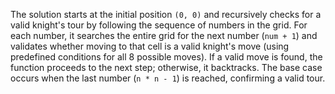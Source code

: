 The solution starts at the initial position `(0, 0)` and recursively checks for a valid knight's tour by following the sequence of numbers in the grid. For each number, it searches the entire grid for the next number (`num + 1`) and validates whether moving to that cell is a valid knight's move (using predefined conditions for all 8 possible moves). If a valid move is found, the function proceeds to the next step; otherwise, it backtracks. The base case occurs when the last number (`n * n - 1`) is reached, confirming a valid tour.
